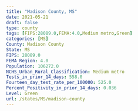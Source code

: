 ```yaml
---
title: "Madison County, MS"
date: 2021-05-21
draft: false
type: county
tags: [FIPS:28089.0,FEMA:4.0,Medium metro,Green]
categories: [MS]
County: Madison County
State: MS
FIPS: 28089.0
FEMA_Region: 4.0
Population: 106272.0
NCHS_Urban_Rural_Classification: Medium metro
Tests_in_prior_14_days: 558.0
Fourteen_day_test_rate_per_100000: 525.0
Percent_Positivity_in_prior_14_days: 0.036
Level: Green
url: /states/MS/madison-county
---
```



